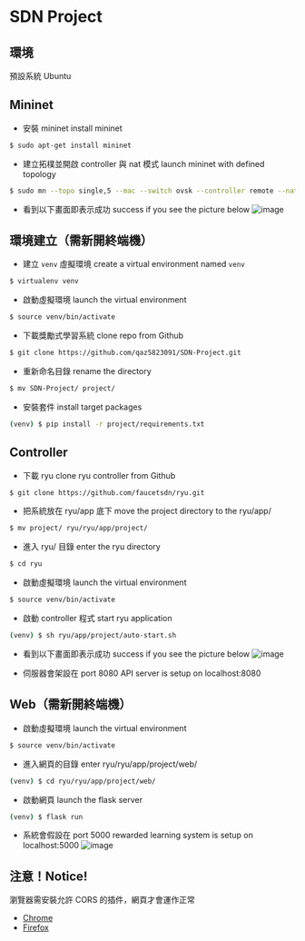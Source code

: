 # SDN Project
## 環境
預設系統 Ubuntu

## Mininet
* 安裝 mininet install mininet
```bash
$ sudo apt-get install mininet
```

* 建立拓樸並開啟 controller 與 nat 模式 launch mininet with defined topology
```bash
$ sudo mn --topo single,5 --mac --switch ovsk --controller remote --nat
```

* 看到以下畫面即表示成功 success if you see the picture below
![image](https://hackmd.io/_uploads/Sy3yixYEa.png)


## 環境建立（需新開終端機）
* 建立 `venv` 虛擬環境 create a virtual environment named `venv`
```bash
$ virtualenv venv
```

* 啟動虛擬環境 launch the virtual environment
```bash
$ source venv/bin/activate
```

* 下載獎勵式學習系統 clone repo from Github
```bash
$ git clone https://github.com/qaz5823091/SDN-Project.git
```

* 重新命名目錄 rename the directory
```bash
$ mv SDN-Project/ project/
```

* 安裝套件 install target packages
```bash
(venv) $ pip install -r project/requirements.txt
```

## Controller
* 下載 ryu clone ryu controller from Github
```bash
$ git clone https://github.com/faucetsdn/ryu.git
```

* 把系統放在 ryu/app 底下 move the project directory to the ryu/app/
```bash
$ mv project/ ryu/ryu/app/project/
```

* 進入 ryu/ 目錄 enter the ryu directory
```bash
$ cd ryu
```

* 啟動虛擬環境 launch the virtual environment
```bash
$ source venv/bin/activate
```

* 啟動 controller 程式 start ryu application
```bash
(venv) $ sh ryu/app/project/auto-start.sh
```

* 看到以下畫面即表示成功 success if you see the picture below
![image](https://hackmd.io/_uploads/HJVrogtNT.png)

* 伺服器會架設在 port 8080 API server is setup on localhost:8080


## Web（需新開終端機）
* 啟動虛擬環境 launch the virtual environment
```bash
$ source venv/bin/activate
```

* 進入網頁的目錄 enter ryu/ryu/app/project/web/
```bash
(venv) $ cd ryu/ryu/app/project/web/
```

* 啟動網頁 launch the flask server
```bash
(venv) $ flask run
```

* 系統會假設在 port 5000 rewarded learning system is setup on localhost:5000
![image](https://hackmd.io/_uploads/rkCWy-KVp.png)

## 注意！Notice!
瀏覽器需安裝允許 CORS 的插件，網頁才會運作正常
- [Chrome](https://chromewebstore.google.com/detail/allow-cors-access-control/lhobafahddgcelffkeicbaginigeejlf?pli=1)
- [Firefox](https://addons.mozilla.org/zh-TW/firefox/addon/access-control-allow-origin/)
